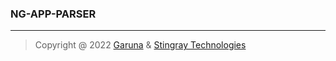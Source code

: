 ### NG-APP-PARSER

---
>Copyright @ 2022 [Garuna](https://garuna.dev) & [Stingray Technologies](https://stingray-mobile.ru/)
